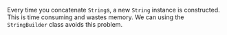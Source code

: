 Every time you concatenate `String`s, a new `String` instance is constructed. This is time consuming and wastes memory. We can using the `StringBuilder` class avoids this problem.